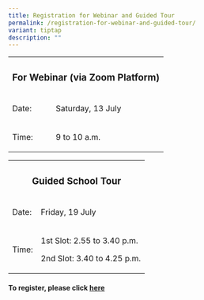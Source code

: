 ```yaml
---
title: Registration for Webinar and Guided Tour
permalink: /registration-for-webinar-and-guided-tour/
variant: tiptap
description: ""
---
```

<table style="minWidth: 50px">
<colgroup>
<col>
<col>
</colgroup>
<tbody>
<tr>
<th rowspan="1" colspan="2">
<h3><strong>For Webinar (via Zoom Platform)</strong></h3>
</th>
</tr>
<tr>
<td rowspan="1" colspan="1">
<p>Date:</p>
</td>
<td rowspan="1" colspan="1">
<p>Saturday, 13 July</p>
</td>
</tr>
<tr>
<td rowspan="1" colspan="1">
<p>Time:</p>
</td>
<td rowspan="1" colspan="1">
<p>9 to 10 a.m.</p>
</td>
</tr>
</tbody>
</table>
<p></p>
<p></p>
<table style="minWidth: 50px">
<colgroup>
<col>
<col>
</colgroup>
<tbody>
<tr>
<th rowspan="1" colspan="2">
<h3><strong>Guided School Tour</strong></h3>
</th>
</tr>
<tr>
<td rowspan="1" colspan="1">
<p>Date:</p>
</td>
<td rowspan="1" colspan="1">
<p>Friday, 19 July</p>
</td>
</tr>
<tr>
<td rowspan="1" colspan="1">
<p>Time:</p>
</td>
<td rowspan="1" colspan="1">
<p>1st Slot: 2.55 to 3.40 p.m.</p>
<p>2nd Slot: 3.40 to 4.25 p.m.</p>
</td>
</tr>
</tbody>
</table>
<p></p>
<h4><strong>To register, please click <a href="https://go.gov.sg/cvps-openhouse-registration-2024" rel="noopener noreferrer nofollow" target="_blank">here</a></strong></h4>
<p></p>